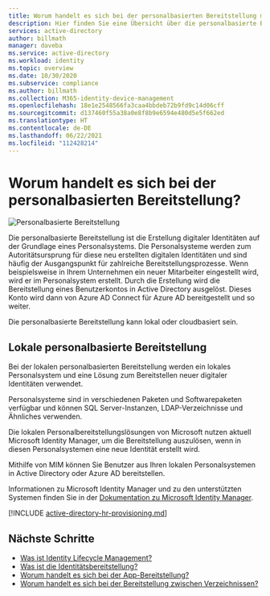 ```yaml
---
title: Worum handelt es sich bei der personalbasierten Bereitstellung mit Azure Active Directory? | Microsoft-Dokumentation
description: Hier finden Sie eine Übersicht über die personalbasierte Bereitstellung.
services: active-directory
author: billmath
manager: daveba
ms.service: active-directory
ms.workload: identity
ms.topic: overview
ms.date: 10/30/2020
ms.subservice: compliance
ms.author: billmath
ms.collection: M365-identity-device-management
ms.openlocfilehash: 18e1e2548566fa3caa4bbdeb72b9fd9c14d06cff
ms.sourcegitcommit: d137460f55a38a0e8f8b9e6594e480d5e5f662ed
ms.translationtype: HT
ms.contentlocale: de-DE
ms.lasthandoff: 06/22/2021
ms.locfileid: "112428214"
---
```

# <a name="what-is-hr-driven-provisioning"></a>Worum handelt es sich bei der personalbasierten Bereitstellung?

![Personalbasierte Bereitstellung](./media/what-is-hr-driven-provisioning/cloud2a.png)

Die personalbasierte Bereitstellung ist die Erstellung digitaler Identitäten auf der Grundlage eines Personalsystems.  Die Personalsysteme werden zum Autoritätsursprung für diese neu erstellten digitalen Identitäten und sind häufig der Ausgangspunkt für zahlreiche Bereitstellungsprozesse.  Wenn beispielsweise in Ihrem Unternehmen ein neuer Mitarbeiter eingestellt wird, wird er im Personalsystem erstellt.  Durch die Erstellung wird die Bereitstellung eines Benutzerkontos in Active Directory ausgelöst. Dieses Konto wird dann von Azure AD Connect für Azure AD bereitgestellt und so weiter.

Die personalbasierte Bereitstellung kann lokal oder cloudbasiert sein.

## <a name="on-premises-based-hr-provisioning"></a>Lokale personalbasierte Bereitstellung
Bei der lokalen personalbasierten Bereitstellung werden ein lokales Personalsystem und eine Lösung zum Bereitstellen neuer digitaler Identitäten verwendet.

Personalsysteme sind in verschiedenen Paketen und Softwarepaketen verfügbar und können SQL Server-Instanzen, LDAP-Verzeichnisse und Ähnliches verwenden.

Die lokalen Personalbereitstellungslösungen von Microsoft nutzen aktuell Microsoft Identity Manager, um die Bereitstellung auszulösen, wenn in diesen Personalsystemen eine neue Identität erstellt wird.

Mithilfe von MIM können Sie Benutzer aus Ihren lokalen Personalsystemen in Active Directory oder Azure AD bereitstellen.

Informationen zu Microsoft Identity Manager und zu den unterstützten Systemen finden Sie in der [Dokumentation zu Microsoft Identity Manager](/microsoft-identity-manager/microsoft-identity-manager-2016).

[!INCLUDE [active-directory-hr-provisioning.md](../../../includes/active-directory-hr-provisioning.md)]



## <a name="next-steps"></a>Nächste Schritte 
- [Was ist Identity Lifecycle Management?](what-is-identity-lifecycle-management.md)
- [Was ist die Identitätsbereitstellung?](what-is-provisioning.md)
- [Worum handelt es sich bei der App-Bereitstellung?](what-is-app-provisioning.md)
- [Worum handelt es sich bei der Bereitstellung zwischen Verzeichnissen?](what-is-inter-directory-provisioning.md)